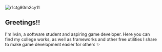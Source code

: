 ![r1ctg80m2cy11](https://github.com/user-attachments/assets/f889b8ed-f26a-43c5-a315-14f0f9f4118a)

## Greetings!!
I'm Iván, a software student and aspiring game developer. Here you can find my college works, as well as frameworks and other 
free utilities I share to make game development easier for others ✨



<!--
**FenekkoZero/FenekkoZero** is a ✨ _special_ ✨ repository because its `README.md` (this file) appears on your GitHub profile.

Here are some ideas to get you started:

- 🔭 I’m currently working on ...
- 🌱 I’m currently learning ...
- 👯 I’m looking to collaborate on ...
- 🤔 I’m looking for help with ...
- 💬 Ask me about ...
- 📫 How to reach me: ...
- 😄 Pronouns: ...
- ⚡ Fun fact: ...
-->
